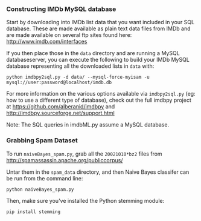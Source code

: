 ### Constructing IMDb MySQL database
Start by downloading into IMDb list data that you want included in your SQL database.  These are made available as plain text data files from IMDb and are made available on several ftp sites found here: http://www.imdb.com/interfaces

If you then place those in the `data` directory and are running a MySQL databaseserver, you can execute the following to build your IMDb MySQL database representing all the downloaded lists in `data` with:
```
python imdbpy2sql.py -d data/ --mysql-force-myisam -u mysql://user:password@localhost/imdb.db
```

For more information on the various options available via `imdbpy2sql.py` (eg: how to use a different type of database), check out the full imdbpy project at https://github.com/alberanid/imdbpy and http://imdbpy.sourceforge.net/support.html

Note: The SQL queries in imdbML.py assume a MySQL database.

### Grabbing Spam Dataset
To run `naiveBayes_spam.py`, grab all the `20021010*bz2` files from http://spamassassin.apache.org/publiccorpus/

Untar them in the `spam_data` directory, and then Naive Bayes classifer can be run from the command line:
```
python naiveBayes_spam.py
```
Then, make sure you've installed the Python stemming module:
```
pip install stemming
```

